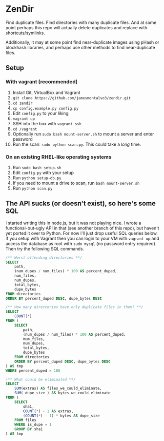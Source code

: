 ZenDir
======

Find duplicate files. Find directories with many duplicate files. And at some point perhaps this repo will actually delete duplicates and replace with shortcuts/symlinks.

Additionally, it may at some point find near-duplicate images using pHash or blockhash libraries, and perhaps use other methods to find near-duplicate files.

## Setup

### With vagrant (recommended)

1. Install Git, VirtualBox and Vagrant
2. `git clone https://github.com/jamesmontalvo3/zendir.git`
3. `cd zendir`
4. `cp config.example.py config.py`
5. Edit `config.py` to your liking
6. `vagrant up`
7. SSH into the box with `vagrant ssh`
8. `cd /vagrant`
9. Optionally run `sudo bash mount-server.sh` to mount a server and enter password
10. Run the scan: `sudo python scan.py`. This could take a *long* time.

### On an existing RHEL-like operating systems

1. Run `sudo bash setup.sh`
2. Edit `config.py` with your setup
3. Run `python setup-db.py`
4. If you need to mount a drive to scan, run `bash mount-server.sh`
5. Run `python scan.py`

## The API sucks (or doesn't exist), so here's some SQL

I started writing this in node.js, but it was not playing nice. I wrote a functional-but-ugly API in that (see another branch of this repo), but haven't yet ported it over to Python. For now I'll just drop useful SQL queries below. If you setup with Vagrant then you can login to your VM with `vagrant up` and access the database as root with `sudo mysql` (no password entry required). Then try the following SQL commands.

```sql
/** Worst offending directories **/
SELECT
	path,
	(num_dupes / num_files) * 100 AS percent_duped,
	num_files,
	num_dupes,
	total_bytes,
	dupe_bytes
FROM directories
ORDER BY percent_duped DESC, dupe_bytes DESC

/** How many directories have only duplicate files in them? **/
SELECT
	COUNT(*)
FROM (
	SELECT
		path,
		(num_dupes / num_files) * 100 AS percent_duped,
		num_files,
		num_dupes,
		total_bytes,
		dupe_bytes
	FROM directories
	ORDER BY percent_duped DESC, dupe_bytes DESC
) AS tmp
WHERE percent_duped = 100

/** What could be eliminated **/
SELECT
	SUM(extras) AS files_we_could_eliminate,
	SUM( dupe_size ) AS bytes_we_could_eliminate
FROM (
	SELECT
		sha1,
		COUNT(*) - 1 AS extras,
		(COUNT(*) - 1) * bytes AS dupe_size
	FROM files
	WHERE is_dupe = 1
	GROUP BY sha1
) AS tmp
```
